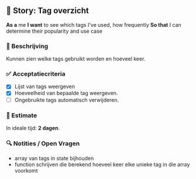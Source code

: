 ## 🧩 Story: Tag overzicht

**As a** me
**I want** to see which tags I've used, how frequently
**So that** I can determine their popularity and use case

### 📝 Beschrijving

Kunnen zien welke tags gebruikt worden en hoeveel keer.

### ✅ Acceptatiecriteria

* [X] Lijst van tags weergeven
* [X] Hoeveelheid van bepaalde tag weergeven.
* [ ] Ongebruikte tags automatisch verwijderen.

### 🧮 Estimate
In ideale tijd: **2 dagen**.

### 🔍 Notities / Open Vragen

- array van tags in state bijhouden
- function schrijven die berekend hoeveel keer elke unieke tag in die array voorkomt
